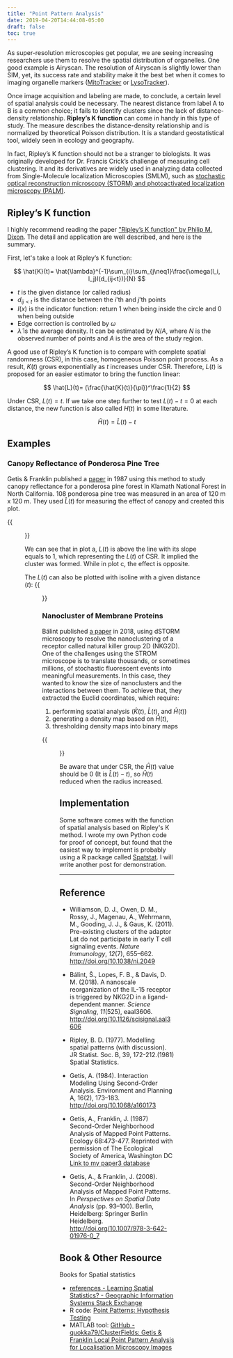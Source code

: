 ```yaml
---
title: "Point Pattern Analysis"
date: 2019-04-20T14:44:08-05:00
draft: false
toc: true
---
```

As super-resolution microscopies get popular, we are seeing increasing researchers use them to resolve the spatial distribution of organelles. One good example is Airyscan. The resolution of Airyscan is slightly lower than SIM, yet, its success rate and stability make it the best bet when it comes to imaging organelle markers ([MitoTracker](https://www.thermofisher.com/order/catalog/product/M7514#/M7514) or [LysoTracker]([lysotracker](https://www.thermofisher.com/order/catalog/product/L7526?SID=srch-srp-L7526#/L7526?SID=srch-srp-L7526))).

Once image acquisition and labeling are made, to conclude, a certain level of spatial analysis could be necessary. The nearest distance from label A to B is a common choice; it fails to identify clusters since the lack of distance-density relationship. **Ripley’s K function** can come in handy in this type of study. The measure describes the distance-density relationship and is normalized by theoretical Poisson distribution. It is a standard geostatistical tool, widely seen in ecology and geography. 

In fact, Ripley’s K function should not be a stranger to biologists. It was originally developed for Dr. Francis Crick’s challenge of measuring cell clustering. It and its derivatives are widely used in analyzing data collected from Single-Molecule localization Microscopies (SMLM), such as [stochastic optical reconstruction microscopy (STORM) and photoactivated localization microscopy (PALM)](https://en.wikipedia.org/wiki/Photoactivated_localization_microscopy).

## Ripley’s K function

I highly recommend reading the paper ["Ripley’s K function" by Philip M. Dixon](https://lib.dr.iastate.edu/stat_las_preprints/52/). The detail and application are well described, and here is the summary.

First, let's take a look at Ripley’s K function: 

$$
\hat{K}(t)= \hat{\lambda}^{-1}\sum_{i}\sum_{j\neq1}\frac{\omega(l_i, l_j)I(d_{ij<t})}{N}
$$

* $t$ is the given distance (or called radius)
* $d_{ij<t}$ is the distance between the $i$’th and $j$’th points
* $I(x)$ is the indicator function: return $1$ when being inside the circle and $0$ when being outside
* Edge correction is controlled by $\omega$
* $\hat{\lambda}$ is the average density. It can be estimated by $N$/$A$, where $N$ is the observed number of points and $A$ is the area of the study region.

A good use of Ripley’s K function is to compare with complete spatial randomness (CSR), in this case, homogeneous Poisson point process. As a result, $K(t)$ grows exponentially as $t$ increases under CSR. Therefore, $L(t)$ is proposed for an easier estimator to bring the function linear: 

$$
\hat{L}(t)= (\frac{\hat{K}(t)}{\pi})^\frac{1}{2}
$$

Under CSR, $L(t) = t$. If we take one step further to test $L(t) − t = 0$ at each distance, the new function is also called $H(t)$ in some literature. 

$$
\hat{H}(t)= \hat{L}(t) - t
$$

## Examples
### Canopy Reflectance of Ponderosa Pine Tree
Getis & Franklin published a [paper](https://www.researchgate.net/publication/225885104_Second-Order_Neighborhood_Analysis_of_Mapped_Point_Patterns) in 1987 using this method to study canopy reflectance for a ponderosa pine forest in Klamath National Forest in North California. 108 ponderosa pine tree was measured in an area of 120 m x 120 m. They used $\hat{L}(t)$ for measuring the effect of canopy and created this plot. 

{{<figure src="/posts/point_pattern_analysis/img_01.png" width="450">}}

We can see that in plot a, $L(t)$ is above the line with its slope equals to 1, which representing the $L(t)$ of CSR. It implied the cluster was formed. While in plot c, the effect is opposite. 

The $L(t)$ can also be plotted with isoline with a given distance ($t$):
{{<figure src="/posts/point_pattern_analysis/img_02.png" width="450">}}

### Nanocluster of Membrane Proteins
Bálint published [a paper](http://doi.org/10.1126/scisignal.aal3606) in 2018, using dSTORM microscopy to resolve the nanoclustering of a receptor called natural killer group 2D (NKG2D). One of the challenges using the STROM microscope is to translate thousands, or sometimes millions, of stochastic fluorescent events into meaningful measurements. In this case, they wanted to know the size of nanoclusters and the interactions between them. To achieve that, they extracted the Euclid coordinates, which require:

1. performing spatial analysis ($\hat{K}(t)$, $\hat{L}(t)$, and $\hat{H}(t)$) 
2. generating a density map based on $\hat{H}(t)$, 
3. thresholding density maps into binary maps

{{<figure src="/posts/point_pattern_analysis/img_03.png" width="800">}}

Be aware that under CSR, the $\hat{H}(t)$ value should be 0 (It is $\hat{L}(t) - t$), so $\hat{H}(t)$ reduced when the radius increased. 

## Implementation
Some software comes with the function of spatial analysis based on Ripley's K method. I wrote my own Python code for proof of concept, but found that the easiest way to implement is probably using a R package called [Spatstat](https://cran.r-project.org/web/packages/spatstat/index.html). I will write another post for demonstration. 

---

## Reference
* Williamson, D. J., Owen, D. M., Rossy, J., Magenau, A., Wehrmann, M., Gooding, J. J., & Gaus, K. (2011). Pre-existing clusters of the adaptor Lat do not participate in early T cell signaling events. *Nature Immunology*, *12*(7), 655–662. http://doi.org/10.1038/ni.2049

* Bálint, Š., Lopes, F. B., & Davis, D. M. (2018). A nanoscale reorganization of the IL-15 receptor is triggered by NKG2D in a ligand-dependent manner. *Science Signaling*, *11*(525), eaal3606. http://doi.org/10.1126/scisignal.aal3606

* Ripley, B. D. (1977). Modelling spatial patterns (with discussion). JR Statist. Soc. B, 39, 172-212.(1981) Spatial Statistics.

* Getis, A. (1984). Interaction Modeling Using Second-Order Analysis. Environment and Planning A, 16(2), 173–183. http://doi.org/10.1068/a160173

* Getis, A., Franklin, J. (1987) Second-Order Neighborhood Analysis of Mapped Point Patterns. Ecology 68:473-477. Reprinted with permission of The Ecological Society of America, Washington DC
[Link to my paper3 database](papers3://publication/doi/10.1007/978-3-642-01976-0_7)

* Getis, A., & Franklin, J. (2008). Second-Order Neighborhood Analysis of Mapped Point Patterns. In *Perspectives on Spatial Data Analysis* (pp. 93–100). Berlin, Heidelberg: Springer Berlin Heidelberg. http://doi.org/10.1007/978-3-642-01976-0_7

## Book & Other Resource

Books for Spatial statistics
* [references - Learning Spatial Statistics? - Geographic Information Systems Stack Exchange](https://gis.stackexchange.com/questions/48754/learning-spatial-statistics)
* R code: [Point Patterns: Hypothesis Testing](http://rstudio-pubs-static.s3.amazonaws.com/5292_2b2fae3795a144b2a4b486fd2fc6fc57.html) 
* MATLAB tool:  [GitHub - quokka79/ClusterFields: Getis & Franklin Local Point Pattern Analysis for Localisation Microscopy Images](https://github.com/quokka79/ClusterFields)

